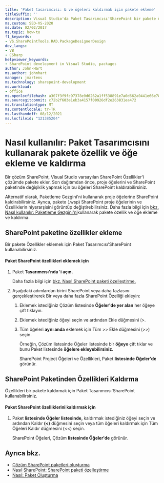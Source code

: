 ```yaml
---
title: 'Paket tasarımcısı: & ve öğeleri kaldırmak için pakete ekleme'
titleSuffix: ''
description: Visual Studio'da Paket Tasarımcısı'SharePoint bir pakete özellik ve öğe ekleme ve kaldırmayı Visual Studio.
ms.custom: SEO-VS-2020
ms.date: 02/02/2017
ms.topic: how-to
f1_keywords:
- VS.SharePointTools.RAD.PackageDesignerDesign
dev_langs:
- VB
- CSharp
helpviewer_keywords:
- SharePoint development in Visual Studio, packages
author: John-Hart
ms.author: johnhart
manager: jmartens
ms.technology: sharepoint-development
ms.workload:
- office
ms.openlocfilehash: a307f3f9fc97378e0d6262a1ff538891e7a0d662a0441e66e78334bf48351888
ms.sourcegitcommit: c72b2f603e1eb3a4157f00926df2e263831ea472
ms.translationtype: MT
ms.contentlocale: tr-TR
ms.lasthandoff: 08/12/2021
ms.locfileid: "121385204"
---
```

# <a name="how-to-add-and-remove-features-and-items-to-a-package-by-using-the-package-designer"></a>Nasıl kullanılır: Paket Tasarımcısını kullanarak pakete özellik ve öğe ekleme ve kaldırma
  Bir çözüm SharePoint, Visual Studio varsayılan SharePoint Özellikler'i çözümde pakete ekler. Son dağıtımdan önce, proje öğelerini ve SharePoint paketinde değişiklik yapmak için bu öğeleri SharePoint kaldırabilirsiniz.

 Alternatif olarak, Paketleme Gezgini'ni kullanarak proje öğelerine SharePoint kaldırabilirsiniz. Ayrıca, pakete (.wsp) SharePoint proje öğelerinin ve Özelliklerin hiyerarşisini görüntüp değiştirebilirsiniz. Daha fazla bilgi için [bkz. Nasıl kullanılır: Paketleme Gezgini'ni](../sharepoint/how-to-add-and-remove-features-and-items-to-a-package-by-using-the-packaging-explorer.md)kullanarak pakete özellik ve öğe ekleme ve kaldırma.

## <a name="add-features-to-a-sharepoint-package"></a>SharePoint paketine özellikler ekleme
 Bir pakete Özellikler eklemek için Paket Tasarımcısı'SharePoint kullanabilirsiniz.

#### <a name="to-add-sharepoint-features-with-the-package-designer"></a>Paket SharePoint özellikleri eklemek için

1. Paket **Tasarımcısı'nda 'i açın.**

    Daha fazla bilgi için [bkz. Nasıl SharePoint paketi özelleştirme.](../sharepoint/how-to-customize-a-sharepoint-solution-package.md)

2. Aşağıdaki adımlardan birini SharePoint veya daha fazlasını gerçekleştirerek Bir veya daha fazla SharePoint Özelliği ekleyin:

   1. Eklemek istediğiniz Çözüm listesinde **Öğeler'de yer alan** her öğeye çift tıklayın.

   2. Eklemek istediğiniz öğeyi seçin ve ardından Ekle  düğmesini (>.

   3. Tüm öğeleri **aynı anda** eklemek için Tüm >> Ekle düğmesini (>>) seçin.

      Örneğin, Çözüm listesinde Öğeler listesinde bir **öğeye** çift tıklar ve bunu Paket listesinde **öğelere ekleyebilirsiniz.**

      SharePoint Project Öğeleri ve Özellikleri, Paket **listesinde Öğeler'de** görünür.

## <a name="remove-features-from-a-sharepoint-package"></a>SharePoint Paketinden Özellikleri Kaldırma
 Özellikleri bir pakete kaldırmak için Paket Tasarımcısı'SharePoint kullanabilirsiniz.

#### <a name="to-remove-sharepoint-features-with-the-package-designer"></a>Paket SharePoint özelliklerini kaldırmak için

1. Paket **listesinde Öğeler listesinde,** kaldırmak istediğiniz öğeyi seçin ve ardından Kaldır **(<)** düğmesini seçin veya  tüm öğeleri kaldırmak için Tüm Öğeleri Kaldır düğmesini (<<) seçin.

     SharePoint Öğeleri, Çözüm **listesinde Öğeler'de** görünür.

## <a name="see-also"></a>Ayrıca bkz.
- [Çözüm SharePoint paketleri oluşturma](../sharepoint/creating-sharepoint-solution-packages.md)
- [Nasıl SharePoint: SharePoint paketi özelleştirme](../sharepoint/how-to-customize-a-sharepoint-solution-package.md)
- [Nasıl: Paket Oluşturma](/previous-versions/ee231585(v=vs.110))